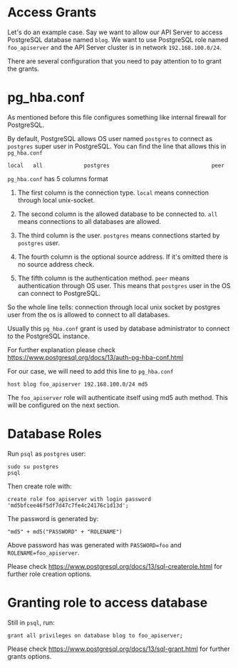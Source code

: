 Access Grants
=============

Let's do an example case. Say we want to allow our API Server to access PostgreSQL database named `blog`. We want to use PostgreSQL role named `foo_apiserver` and the API Server cluster is in network `192.168.100.0/24`.

There are several configuration that you need to pay attention to to grant the grants.

# pg_hba.conf

As mentioned before this file configures something like internal firewall for PostgreSQL.

By default, PostgreSQL allows OS user named `postgres` to connect as `postgres` super user in PostgreSQL. You can find the line that allows this in `pg_hba.conf`

```
local   all             postgres                                peer
```

`pg_hba.conf` has 5 columns format

1. The first column is the connection type. `local` means connection through local unix-socket.

2. The second column is the allowed database to be connected to. `all` means connections to all databases are allowed.

3. The third column is the user. `postgres` means connections started by `postgres` user.

4. The fourth column is the optional source address. If it's omitted there is no source address check.

5. The fifth column is the authentication method. `peer` means authentication through OS user. This means that `postgres` user in the OS can connect to PostgreSQL.

So the whole line tells: connection through local unix socket by postgres user from the os is allowed to connect to all databases.

Usually this `pg_hba.conf` grant is used by database administrator to connect to the PostgreSQL instance.

For further explanation please check https://www.postgresql.org/docs/13/auth-pg-hba-conf.html

For our case, we will need to add this line to `pg_hba.conf`

```
host blog foo_apiserver 192.168.100.0/24 md5
```

The `foo_apiserver` role will authenticate itself using md5 auth method. This will be configured on the next section.

# Database Roles

Run `psql` as `postgres` user:

```
sudo su postgres
psql
```

Then create role with:

```
create role foo_apiserver with login password 'md5bfcee46f5df7d47c7fe4c24176c1d13d';
```

The password is generated by:

`"md5" + md5("PASSWORD" + "ROLENAME")`

Above password has was generated with `PASSWORD=foo` and `ROLENAME=foo_apiserver`.

Please check https://www.postgresql.org/docs/13/sql-createrole.html for further role creation options.

# Granting role to access database

Still in `psql`, run:

```
grant all privileges on database blog to foo_apiserver;
```

Please check https://www.postgresql.org/docs/13/sql-grant.html for further grants options.
